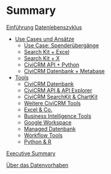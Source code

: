 # Summary


[Einführung](./einfuehrung.md)
[Datenlebenszyklus](./datenlebenszyklus.md)
- [Use Cases und Ansätze](./experimente/index.md)
    - [Use Case: Spenderübergänge]()
    - [Search Kit + Excel](./experimente/searchkit-tabellenkalkulation.md)
    - [Search Kit + X]()
    - [CiviCRM API + Python]()
    - [CiviCRM Datenbank + Metabase]()
- [Tools](./tools/index.md)
    - [CiviCRM Datenbank](./tools/civicrm-datenbank.md)
    - [CiviCRM API & API Explorer](./tools/civicrm-api.md)
    - [CiviCRM SearchKit & ChartKit](./tools/civicrm-searchkit-chartkit.md)
    - [Weitere CiviCRM Tools](./tools/civicrm-weitere-tools.md)
    - [Excel & Co.](./tools/tabellenkalkulation.md)
    - [Business Intelligence Tools](./tools/bi-tools.md)
    - [Google Workspace](./tools/google-workspace.md)
    - [Managed Datenbank](./tools/managed-datenbank.md)
    - [Workflow Tools](./tools/workflow-tools.md)
    - [Python & R](./tools/python-und-r.md)

[Executive Summary](./executive-summary.md)

[Über das Datenvorhaben](./ueber.md)